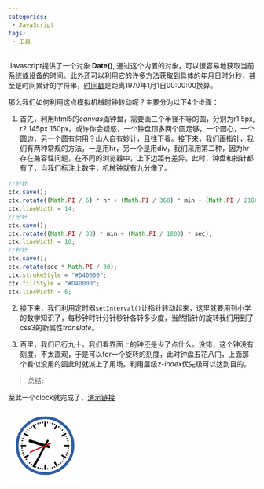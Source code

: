 ```yaml
---
categories:
 - JavaScript
tags:
 - 工具
---
```

Javascript提供了一个对象 **Date()**, 通过这个内置的对象，可以很容易地获取当前系统或设备的时间。此外还可以利用它的许多方法获取到具体的年月日时分秒，甚至是时间累计的字符串，[时间戳](https://baike.baidu.com/item/%E6%97%B6%E9%97%B4%E6%88%B3/6439235)是距离1970年1月1日00:00:00换算。 

那么我们如何利用这点模拟机械时钟转动呢？主要分为以下4个步骤：

1. 首先，利用html5的*canvas*画钟盘，需要画三个半径不等的圆，分别为r1 5px, r2 145px 150px。或许你会疑惑，一个钟盘顶多两个圆足够，一个圆心，一个圆边，另一个圆有何用？山人自有妙计，且往下看。接下来，我们画指针，我们有两种常规的方法，一是用hr，另一个是用div，我们采用第二种，因为hr存在兼容性问题，在不同的浏览器中，上下边距有差异。此时，钟盘和指针都有了，当我们标注上数字，机械钟就有九分像了。

``` js
//时针
ctx.save();
ctx.rotate((Math.PI / 6) * hr + (Math.PI / 360) * min + (Math.PI / 21600) * sec);
ctx.lineWidth = 14;
//分针
ctx.save();
ctx.rotate((Math.PI / 30) * min + (Math.PI / 1800) * sec);
ctx.lineWidth = 10;
//秒针
ctx.save();
ctx.rotate(sec * Math.PI / 30);
ctx.strokeStyle = "#D40000";
ctx.fillStyle = "#D40000";
ctx.lineWidth = 6;
```

2. 接下来，我们利用定时器<code>setInterval()</code>让指针转动起来，这里就要用到小学的数学知识了，每秒钟时针分针秒针各转多少度，当然指针的旋转我们用到了css3的新属性*translate*。

3. 百里，我们已行九十。我们看界面上的钟还是少了点什么。没错，这个钟没有刻度，不太直观，于是可以for一个旋转的刻度，此时钟盘五花八门，上面那个看似没用的圆此时就派上了用场。利用层级*z-index*优先级可以达到目的。

>总结: 

   至此一个clock就完成了，[演示链接](https://jinuss.github.io/note/jinus/demos/clock.html)
   

![clock效果图](/jinus/img/2017031301.png)
